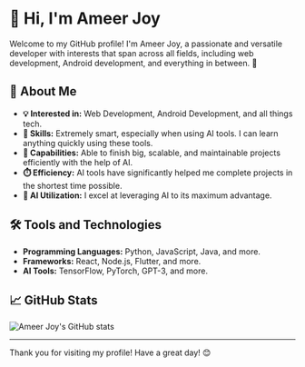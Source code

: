 # 🍎 Hi, I'm Ameer Joy

Welcome to my GitHub profile! I'm Ameer Joy, a passionate and versatile developer with interests that span across all fields, including web development, Android development, and everything in between. 🚀

## 🌟 About Me

- **💡 Interested in:** Web Development, Android Development, and all things tech.
- **🧠 Skills:** Extremely smart, especially when using AI tools. I can learn anything quickly using these tools.
- **🚀 Capabilities:** Able to finish big, scalable, and maintainable projects efficiently with the help of AI.
- **⏱️ Efficiency:** AI tools have significantly helped me complete projects in the shortest time possible.
- **🧩 AI Utilization:** I excel at leveraging AI to its maximum advantage.

## 🛠️ Tools and Technologies

- **Programming Languages:** Python, JavaScript, Java, and more.
- **Frameworks:** React, Node.js, Flutter, and more.
- **AI Tools:** TensorFlow, PyTorch, GPT-3, and more.

## 📈 GitHub Stats

![Ameer Joy's GitHub stats](https://github-readme-stats.vercel.app/api?username=AmeerJoy007&show_icons=true&theme=radical)

---

Thank you for visiting my profile! Have a great day! 😊
